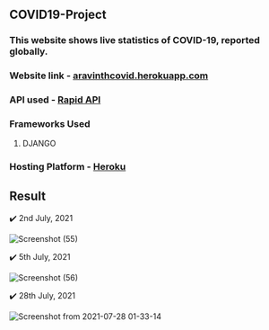 ## COVID19-Project

### This website shows live statistics of COVID-19, reported globally.

### Website link - [aravinthcovid.herokuapp.com](https://aravinthcovid.herokuapp.com/)

### API used - [Rapid API](https://rapidapi.com/api-sports/api/covid-193)

### Frameworks Used 

1. DJANGO

### Hosting Platform - [Heroku](https://www.heroku.com/)

## Result

✔️ 2nd July, 2021

![Screenshot (55)](https://user-images.githubusercontent.com/79074310/124335274-6a121480-dbb7-11eb-9285-d314d82fee5e.png)

✔️ 5th July, 2021

![Screenshot (56)](https://user-images.githubusercontent.com/79074310/124523645-932fe080-de15-11eb-96e5-c2ebd78abce8.png)

✔️ 28th July, 2021

![Screenshot from 2021-07-28 01-33-14](https://user-images.githubusercontent.com/79074310/127220002-6329e2d4-2e20-4bf6-a2d2-429086307be8.png)



